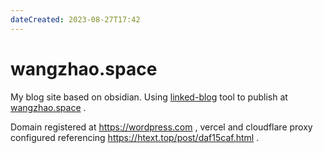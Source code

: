 ```yaml
---
dateCreated: 2023-08-27T17:42
---
```


# wangzhao.space

My blog site based on obsidian. Using [linked-blog](https://github.com/nero19960329/linked-blog) tool to publish at [wangzhao.space](http://wangzhao.space) .

Domain registered at https://wordpress.com , vercel and cloudflare proxy configured referencing https://htext.top/post/daf15caf.html .
